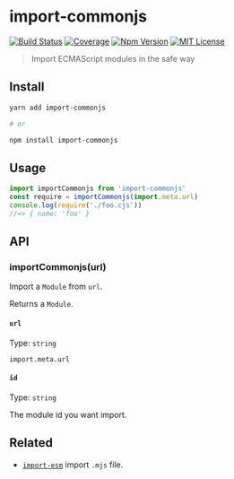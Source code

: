 # import-commonjs

[![Build Status][github_actions_badge]][github_actions_link]
[![Coverage][coveralls_badge]][coveralls_link]
[![Npm Version][package_version_badge]][package_link]
[![MIT License][license_badge]][license_link]

[github_actions_badge]: https://img.shields.io/github/workflow/status/fisker/import-commonjs/CI/master?style=flat-square
[github_actions_link]: https://github.com/fisker/import-commonjs/actions?query=branch%3Amaster
[coveralls_badge]: https://img.shields.io/coveralls/github/fisker/import-commonjs/master?style=flat-square
[coveralls_link]: https://coveralls.io/github/fisker/import-commonjs?branch=master
[license_badge]: https://img.shields.io/npm/l/import-commonjs.svg?style=flat-square
[license_link]: https://github.com/fisker/import-commonjs/blob/master/license
[package_version_badge]: https://img.shields.io/npm/v/import-commonjs.svg?style=flat-square
[package_link]: https://www.npmjs.com/package/import-commonjs

> Import ECMAScript modules in the safe way

## Install

```bash
yarn add import-commonjs

# or

npm install import-commonjs
```

## Usage

```js
import importCommonjs from 'import-commonjs'
const require = importCommonjs(import.meta.url)
console.log(require('./foo.cjs'))
//=> { name: 'foo' }
```

## API

### importCommonjs(url)

Import a `Module` from `url`.

Returns a `Module`.

#### `url`

Type: `string`

`import.meta.url`

#### `id`

Type: `string`

The module id you want import.

## Related

- [`import-esm`](https://github.com/fisker/import-esm) import `.mjs` file.
